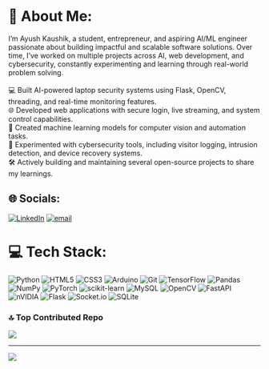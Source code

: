 # 💫 About Me:
I’m Ayush Kaushik, a student, entrepreneur, and aspiring AI/ML engineer passionate about building impactful and scalable software solutions. Over time, I’ve worked on multiple projects across AI, web development, and cybersecurity, constantly experimenting and learning through real-world problem solving.<br><br>💻 Built AI-powered laptop security systems using Flask, OpenCV, threading, and real-time monitoring features.<br>🌐 Developed web applications with secure login, live streaming, and system control capabilities.<br>🤖 Created machine learning models for computer vision and automation tasks.<br>🔐 Experimented with cybersecurity tools, including visitor logging, intrusion detection, and device recovery systems.<br>🛠️ Actively building and maintaining several open-source projects to share my learnings.


## 🌐 Socials:
[![LinkedIn](https://img.shields.io/badge/LinkedIn-%230077B5.svg?logo=linkedin&logoColor=white)](https://linkedin.com/in/https://www.linkedin.com/in/ayush-kaushik10604) [![email](https://img.shields.io/badge/Email-D14836?logo=gmail&logoColor=white)](mailto:sunny14kaushik7@gmail.com) 

# 💻 Tech Stack:
![Python](https://img.shields.io/badge/python-3670A0?style=for-the-badge&logo=python&logoColor=ffdd54) ![HTML5](https://img.shields.io/badge/html5-%23E34F26.svg?style=for-the-badge&logo=html5&logoColor=white) ![CSS3](https://img.shields.io/badge/css3-%231572B6.svg?style=for-the-badge&logo=css3&logoColor=white) ![Arduino](https://img.shields.io/badge/-Arduino-00979D?style=for-the-badge&logo=Arduino&logoColor=white) ![Git](https://img.shields.io/badge/git-%23F05033.svg?style=for-the-badge&logo=git&logoColor=white) ![TensorFlow](https://img.shields.io/badge/TensorFlow-%23FF6F00.svg?style=for-the-badge&logo=TensorFlow&logoColor=white) ![Pandas](https://img.shields.io/badge/pandas-%23150458.svg?style=for-the-badge&logo=pandas&logoColor=white) ![NumPy](https://img.shields.io/badge/numpy-%23013243.svg?style=for-the-badge&logo=numpy&logoColor=white) ![PyTorch](https://img.shields.io/badge/PyTorch-%23EE4C2C.svg?style=for-the-badge&logo=PyTorch&logoColor=white) ![scikit-learn](https://img.shields.io/badge/scikit--learn-%23F7931E.svg?style=for-the-badge&logo=scikit-learn&logoColor=white) ![MySQL](https://img.shields.io/badge/mysql-4479A1.svg?style=for-the-badge&logo=mysql&logoColor=white) ![OpenCV](https://img.shields.io/badge/opencv-%23white.svg?style=for-the-badge&logo=opencv&logoColor=white) ![FastAPI](https://img.shields.io/badge/FastAPI-005571?style=for-the-badge&logo=fastapi) ![nVIDIA](https://img.shields.io/badge/cuda-000000.svg?style=for-the-badge&logo=nVIDIA&logoColor=green) ![Flask](https://img.shields.io/badge/flask-%23000.svg?style=for-the-badge&logo=flask&logoColor=white) ![Socket.io](https://img.shields.io/badge/Socket.io-black?style=for-the-badge&logo=socket.io&badgeColor=010101) ![SQLite](https://img.shields.io/badge/sqlite-%2307405e.svg?style=for-the-badge&logo=sqlite&logoColor=white)

### 🔝 Top Contributed Repo
![](https://github-contributor-stats.vercel.app/api?username=Ak10604&limit=5&theme=radical&combine_all_yearly_contributions=true)

---
[![](https://visitcount.itsvg.in/api?id=Ak10604&icon=0&color=0)](https://visitcount.itsvg.in)

<!-- Proudly created with GPRM ( https://gprm.itsvg.in ) -->
